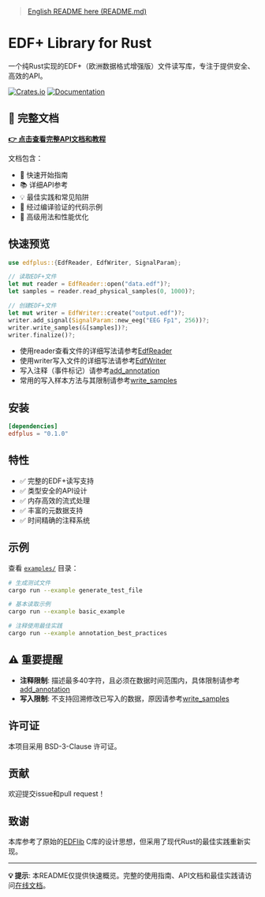 > [English README here (README.md)](README.md)

# EDF+ Library for Rust

一个纯Rust实现的EDF+（欧洲数据格式增强版）文件读写库，专注于提供安全、高效的API。

[![Crates.io](https://img.shields.io/crates/v/edfplus.svg)](https://crates.io/crates/edfplus)
[![Documentation](https://img.shields.io/badge/docs-latest-blue.svg)](https://2986002971.github.io/edfplus/edfplus/)

## 📖 完整文档

**[👉 点击查看完整API文档和教程](https://2986002971.github.io/edfplus/edfplus/)**

文档包含：
- 🚀 快速开始指南
- 📚 详细API参考
- 💡 最佳实践和常见陷阱
- 🧪 经过编译验证的代码示例
- 🔧 高级用法和性能优化

## 快速预览

```rust
use edfplus::{EdfReader, EdfWriter, SignalParam};

// 读取EDF+文件
let mut reader = EdfReader::open("data.edf")?;
let samples = reader.read_physical_samples(0, 1000)?;

// 创建EDF+文件
let mut writer = EdfWriter::create("output.edf")?;
writer.add_signal(SignalParam::new_eeg("EEG Fp1", 256))?;
writer.write_samples(&[samples])?;
writer.finalize()?;
```
- 使用reader查看文件的详细写法请参考[EdfReader](https://2986002971.github.io/edfplus/edfplus/reader/struct.EdfReader.html)
- 使用writer写入文件的详细写法请参考[EdfWriter](https://2986002971.github.io/edfplus/edfplus/writer/struct.EdfWriter.html)
- 写入注释（事件标记）请参考[add_annotation](https://2986002971.github.io/edfplus/edfplus/writer/struct.EdfWriter.html#method.add_annotation)
- 常用的写入样本方法与其限制请参考[write_samples](https://2986002971.github.io/edfplus/edfplus/writer/struct.EdfWriter.html#method.write_samples)

## 安装

```toml
[dependencies]
edfplus = "0.1.0"
```

## 特性

- ✅ 完整的EDF+读写支持
- ✅ 类型安全的API设计  
- ✅ 内存高效的流式处理
- ✅ 丰富的元数据支持
- ✅ 时间精确的注释系统

## 示例

查看 [`examples/`](examples/) 目录：

```bash
# 生成测试文件
cargo run --example generate_test_file

# 基本读取示例
cargo run --example basic_example

# 注释使用最佳实践
cargo run --example annotation_best_practices
```

## ⚠️ 重要提醒

- **注释限制**: 描述最多40字符，且必须在数据时间范围内，具体限制请参考[add_annotation](https://2986002971.github.io/edfplus/edfplus/writer/struct.EdfWriter.html#method.add_annotation)
- **写入限制**: 不支持回溯修改已写入的数据，原因请参考[write_samples](https://2986002971.github.io/edfplus/edfplus/writer/struct.EdfWriter.html#method.write_samples)


## 许可证

本项目采用 BSD-3-Clause 许可证。

## 贡献

欢迎提交issue和pull request！

## 致谢

本库参考了原始的[EDFlib](https://gitlab.com/Teuniz/EDFlib) C库的设计思想，但采用了现代Rust的最佳实践重新实现。

---

**💡 提示**: 本README仅提供快速概览。完整的使用指南、API文档和最佳实践请访问[在线文档](https://2986002971.github.io/edfplus/edfplus/)。